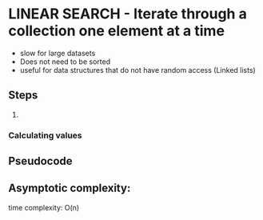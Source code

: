 # LINEAR SEARCH - Iterate through a collection one element at a time
- slow for large datasets
- Does not need to be sorted
- useful for data structures that do not have random access (Linked lists)


## Steps

1. 


### Calculating values


## Pseudocode


## Asymptotic complexity: 

time complexity: O(n)